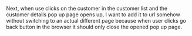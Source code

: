 Next, when use clicks on the customer in the customer list and the customer details pop up page opens up, I want to add it to url somehow without switching to an actual different page because when user clicks go back button in the browser it should only close the opened pop up page.